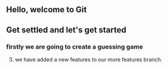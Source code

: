 ## Hello, welcome to Git
## Get settled and let's get started

### firstly we are going to create a guessing game

3. we have added a new features to our more features branch.